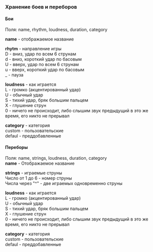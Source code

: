 ### Хранение боев и переборов  
#### Бои  
Поля: name, rhythm, loudness, duration, category  
  
**name** - отображаемое название  
  
**rhytm** - направление игры  
D - вниз, удар по всем 6 струнам  
d - вниз, короткий удар по басовым  
U - вверх, удар по всем 6 струнам  
u - вверх, короткий удар по басовым  
_ - пауза  
  
**loudness** - как играется  
L - громко (акцентированный удар)  
U - обычный удар  
S - тихий удар, бряк большим пальцем  
X - глушение струн  
0 - ничего не происходит, либо слышим звук предыдущий в это же время, его никто не прерывал  
  
**category** - категория  
custom - пользовательские  
defaul - преддобавленные  
  
#### Переборы  
Поля: name, strings, loudness, duration, category  
**name** - Отображаемое название  
  
**strings** - играемые струны  
Число от 1 до 6 - номер струны  
Числа через "^" - две играемых одновременно струны  
  
**loudness** - как играется  
L - громко (акцентированный удар)  
U - обычный удар  
S - тихий удар, бряк большим пальцем  
X - глушение струн  
0 - ничего не происходит, либо слышим звук предыдущий в это же время, его никто не прерывал  
  
**category** - категория  
custom - пользовательские  
defaul - преддобавленные  
